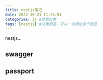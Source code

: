 ```yaml
---
title: nestjs笔记
date: 2022-10-21 11:23:51
categories: js #文章分类
tags: [nestjs] #文章标签，可以一次添加多个标签
---
```


nestjs...

<!-- more -->

## swagger

## passport
